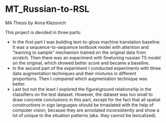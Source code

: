 # MT_Russian-to-RSL
MA Thesis by Anna Klezovich

This project is devided in three parts:

- In the first part I was building text-to-gloss machine translation baseline. It was a sequence-to-sequence textbook model with attention and "learning to sample" mechanism trained on the original data from scratch. Then there was an experiment with finetuning russian T5 model on the original, which showed better score and became a baseline.
- In the second part of the experiment I conducted experiments with three data augmentation techniques and their mixtures in different proportions. Then I compared which augmentation technique was better.
- Last but not the least I explored the figure\ground relationship in the classifiers on the test dataset. However, the dataset was too small to draw concrete conclusions in this part, except for the fact that all spatial constructions in sign languages should be trnaslated with the help of computer vision, because they are annotated inconsistently and show a lot of unique to the situation patterns (aka. they cannot be lexicalized).
